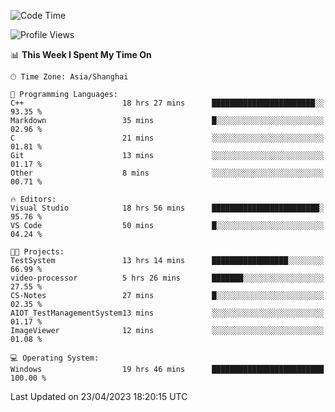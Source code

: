 <!--START_SECTION:waka-->
![Code Time](http://img.shields.io/badge/Code%20Time-882%20hrs%2041%20mins-blue)

![Profile Views](http://img.shields.io/badge/Profile%20Views-6-blue)

📊 **This Week I Spent My Time On** 

```text
🕑︎ Time Zone: Asia/Shanghai

💬 Programming Languages: 
C++                      18 hrs 27 mins      ███████████████████████░░   93.35 % 
Markdown                 35 mins             █░░░░░░░░░░░░░░░░░░░░░░░░   02.96 % 
C                        21 mins             ░░░░░░░░░░░░░░░░░░░░░░░░░   01.81 % 
Git                      13 mins             ░░░░░░░░░░░░░░░░░░░░░░░░░   01.17 % 
Other                    8 mins              ░░░░░░░░░░░░░░░░░░░░░░░░░   00.71 % 

🔥 Editors: 
Visual Studio            18 hrs 56 mins      ████████████████████████░   95.76 % 
VS Code                  50 mins             █░░░░░░░░░░░░░░░░░░░░░░░░   04.24 % 

🐱‍💻 Projects: 
TestSystem               13 hrs 14 mins      █████████████████░░░░░░░░   66.99 % 
video-processor          5 hrs 26 mins       ███████░░░░░░░░░░░░░░░░░░   27.55 % 
CS-Notes                 27 mins             █░░░░░░░░░░░░░░░░░░░░░░░░   02.35 % 
AIOT_TestManagementSystem13 mins             ░░░░░░░░░░░░░░░░░░░░░░░░░   01.17 % 
ImageViewer              12 mins             ░░░░░░░░░░░░░░░░░░░░░░░░░   01.08 % 

💻 Operating System: 
Windows                  19 hrs 46 mins      █████████████████████████   100.00 % 
```


 Last Updated on 23/04/2023 18:20:15 UTC
<!--END_SECTION:waka-->